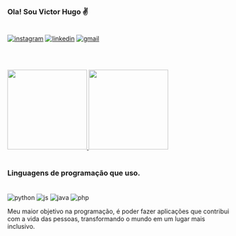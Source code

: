 

### Ola! Sou Victor Hugo ✌️</br></br>

[![instagram](https://img.shields.io/badge/Instagram-E4405F?style=for-the-badge&logo=instagram&logoColor=white)](https://www.instagram.com/victo_toledoh/)
[![linkedin](https://img.shields.io/badge/LinkedIn-0077B5?style=for-the-badge&logo=linkedin&logoColor=white
)](https://www.linkedin.com/in/victor-hugo-toledo-vieira-24920018a)
[![gmail](https://img.shields.io/badge/Gmail-D14836?style=for-the-badge&logo=gmail&logoColor=white
)](hugotoledovi@gmail.com)

</br></br>

<div>
<a href="https://github.com/seu-usuário-aqui">
<img height="180em" src="https://github-readme-stats.vercel.app/api/top-langs/?username=hugotoledovi&layout=compact&langs_count=7&theme=dracula"/>
<img height="180em" src="https://github-readme-stats.vercel.app/api?username=hugotoledovi&show_icons=true&theme=dracula&include_all_commits=true&count_private=true"/>
 <div> </a></br>

### Linguagens de programação que uso. </br></br> 

![python](https://img.shields.io/badge/Python-3776AB?style=for-the-badge&logo=python&logoColor=white)
![js](https://img.shields.io/badge/JavaScript-F7DF1E?style=for-the-badge&logo=javascript&logoColor=black)
![java](https://img.shields.io/badge/Java-ED8B00?style=for-the-badge&logo=java&logoColor=white)
![php](	https://img.shields.io/badge/PHP-777BB4?style=for-the-badge&logo=php&logoColor=white)

</a>

  Meu maior objetivo na programação, é poder fazer aplicações que contribui com a vida das pessoas, transformando o mundo em um lugar  mais inclusivo.
